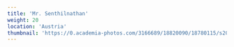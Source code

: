 ```yaml
---
title: 'Mr. Senthilnathan'
weight: 20
location: 'Austria'
thumbnail: 'https://0.academia-photos.com/3166689/18820090/18780115/s200_k.kalyanasundaram.jpg'
---
```


